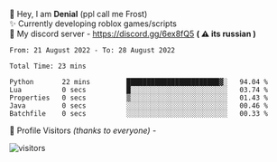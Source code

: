 🤚 Hey, I am **Denial** (ppl call me Frost)  
✨ Currently developing roblox games/scripts  
💎  My discord server - https://discord.gg/6ex8fQ5 **( ⚠ its russian )**  

<!--START_SECTION:waka-->

```text
From: 21 August 2022 - To: 28 August 2022

Total Time: 23 mins

Python       22 mins         ███████████████████████▓░   94.04 %
Lua          0 secs          █░░░░░░░░░░░░░░░░░░░░░░░░   03.74 %
Properties   0 secs          ▒░░░░░░░░░░░░░░░░░░░░░░░░   01.43 %
Java         0 secs          ░░░░░░░░░░░░░░░░░░░░░░░░░   00.46 %
Batchfile    0 secs          ░░░░░░░░░░░░░░░░░░░░░░░░░   00.33 %
```

<!--END_SECTION:waka-->

🧥 Profile Visitors *(thanks to everyone)* -  
  
![visitors](https://visitor-badge.glitch.me/badge?page_id=FrostX-Official.FrostX-Official)
